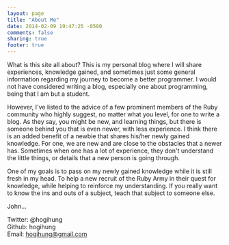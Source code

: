 ```yaml
---
layout: page
title: "About Me"
date: 2014-02-09 19:47:25 -0500
comments: false
sharing: true
footer: true 
---
```

What is this site all about?  This is my personal blog where I will share experiences, knowledge gained, and sometimes just some general information regarding my journey to become a better programmer.  I would not have considered writing a blog, especially one about programming, being that I am but a student.  

However, I've listed to the advice of a few prominent members of the Ruby community who highly suggest, no matter what you level, for one to write a blog.  As they say, you might be new, and learning things, but there is someone behind you that is even newer, with less experience.  I think there is an added benefit of a newbie that shares his/her newly gained knowledge.  For one, we are new and are close to the obstacles that a newer has.  Sometimes when one has a lot of experience, they don't understand the little things, or details that a new person is going through.  

One of my goals is to pass on my newly gained knowledge while it is still fresh in my head.  To help a new recruit of the Ruby Army in their quest for knowledge, while helping to reinforce my understanding.  If you really want to know the ins and outs of a subject, teach that subject to someone else.

John...

Twitter:  @hogihung<br />
Github:   hogihung<br />
Email:    hogihung@gmail.com